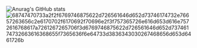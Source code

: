 ![Anurag's GitHub stats](https://github-readme-stats.vercel.app/api?username=anuraghazra&theme=dark&show_icons=true)
![68747470733a2f2f6769746875622d726561646d652d73746174732e76657263656c2e6170702f6170692f70696e2f3f757365726e616d653d616e7572616768617a7261267265706f3d6769746875622d726561646d652d73746174732663616368655f7365636f6e64733d3836343030267468656d653d6461726b](https://github.com/user-attachments/assets/288b3476-bcae-4209-89f1-ed6bcab1d4c2)
